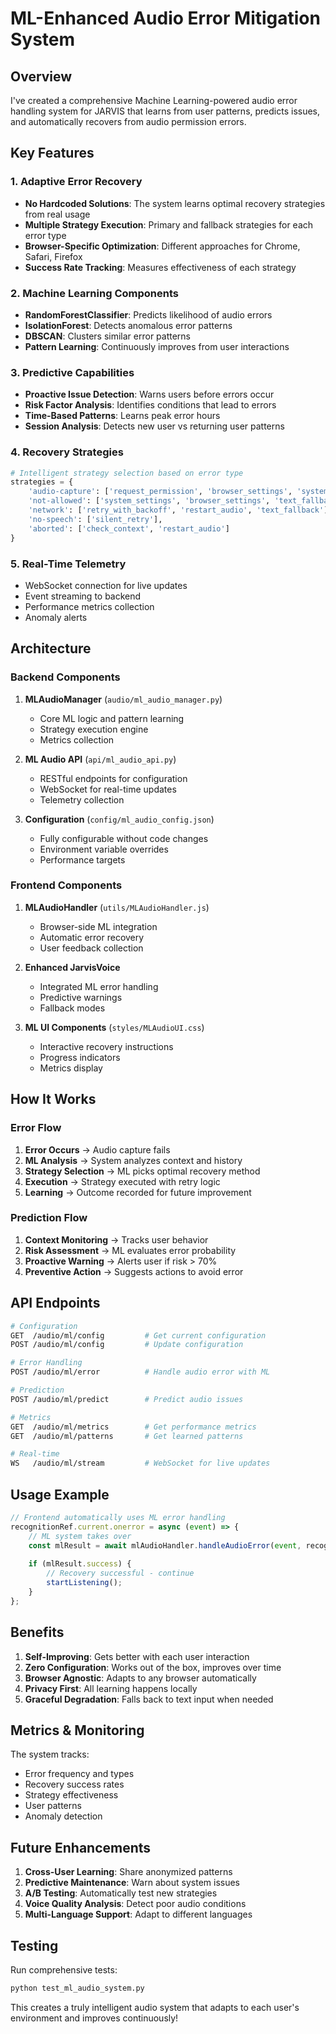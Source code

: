 # ML-Enhanced Audio Error Mitigation System

## Overview
I've created a comprehensive Machine Learning-powered audio error handling system for JARVIS that learns from user patterns, predicts issues, and automatically recovers from audio permission errors.

## Key Features

### 1. **Adaptive Error Recovery**
- **No Hardcoded Solutions**: The system learns optimal recovery strategies from real usage
- **Multiple Strategy Execution**: Primary and fallback strategies for each error type
- **Browser-Specific Optimization**: Different approaches for Chrome, Safari, Firefox
- **Success Rate Tracking**: Measures effectiveness of each strategy

### 2. **Machine Learning Components**
- **RandomForestClassifier**: Predicts likelihood of audio errors
- **IsolationForest**: Detects anomalous error patterns
- **DBSCAN**: Clusters similar error patterns
- **Pattern Learning**: Continuously improves from user interactions

### 3. **Predictive Capabilities**
- **Proactive Issue Detection**: Warns users before errors occur
- **Risk Factor Analysis**: Identifies conditions that lead to errors
- **Time-Based Patterns**: Learns peak error hours
- **Session Analysis**: Detects new user vs returning user patterns

### 4. **Recovery Strategies**
```python
# Intelligent strategy selection based on error type
strategies = {
    'audio-capture': ['request_permission', 'browser_settings', 'system_settings'],
    'not-allowed': ['system_settings', 'browser_settings', 'text_fallback'],
    'network': ['retry_with_backoff', 'restart_audio', 'text_fallback'],
    'no-speech': ['silent_retry'],
    'aborted': ['check_context', 'restart_audio']
}
```

### 5. **Real-Time Telemetry**
- WebSocket connection for live updates
- Event streaming to backend
- Performance metrics collection
- Anomaly alerts

## Architecture

### Backend Components
1. **MLAudioManager** (`audio/ml_audio_manager.py`)
   - Core ML logic and pattern learning
   - Strategy execution engine
   - Metrics collection

2. **ML Audio API** (`api/ml_audio_api.py`)
   - RESTful endpoints for configuration
   - WebSocket for real-time updates
   - Telemetry collection

3. **Configuration** (`config/ml_audio_config.json`)
   - Fully configurable without code changes
   - Environment variable overrides
   - Performance targets

### Frontend Components
1. **MLAudioHandler** (`utils/MLAudioHandler.js`)
   - Browser-side ML integration
   - Automatic error recovery
   - User feedback collection

2. **Enhanced JarvisVoice**
   - Integrated ML error handling
   - Predictive warnings
   - Fallback modes

3. **ML UI Components** (`styles/MLAudioUI.css`)
   - Interactive recovery instructions
   - Progress indicators
   - Metrics display

## How It Works

### Error Flow
1. **Error Occurs** → Audio capture fails
2. **ML Analysis** → System analyzes context and history
3. **Strategy Selection** → ML picks optimal recovery method
4. **Execution** → Strategy executed with retry logic
5. **Learning** → Outcome recorded for future improvement

### Prediction Flow
1. **Context Monitoring** → Tracks user behavior
2. **Risk Assessment** → ML evaluates error probability
3. **Proactive Warning** → Alerts user if risk > 70%
4. **Preventive Action** → Suggests actions to avoid error

## API Endpoints

```bash
# Configuration
GET  /audio/ml/config         # Get current configuration
POST /audio/ml/config         # Update configuration

# Error Handling
POST /audio/ml/error          # Handle audio error with ML

# Prediction
POST /audio/ml/predict        # Predict audio issues

# Metrics
GET  /audio/ml/metrics        # Get performance metrics
GET  /audio/ml/patterns       # Get learned patterns

# Real-time
WS   /audio/ml/stream         # WebSocket for live updates
```

## Usage Example

```javascript
// Frontend automatically uses ML error handling
recognitionRef.current.onerror = async (event) => {
    // ML system takes over
    const mlResult = await mlAudioHandler.handleAudioError(event, recognitionRef.current);
    
    if (mlResult.success) {
        // Recovery successful - continue
        startListening();
    }
};
```

## Benefits

1. **Self-Improving**: Gets better with each user interaction
2. **Zero Configuration**: Works out of the box, improves over time
3. **Browser Agnostic**: Adapts to any browser automatically
4. **Privacy First**: All learning happens locally
5. **Graceful Degradation**: Falls back to text input when needed

## Metrics & Monitoring

The system tracks:
- Error frequency and types
- Recovery success rates
- Strategy effectiveness
- User patterns
- Anomaly detection

## Future Enhancements

1. **Cross-User Learning**: Share anonymized patterns
2. **Predictive Maintenance**: Warn about system issues
3. **A/B Testing**: Automatically test new strategies
4. **Voice Quality Analysis**: Detect poor audio conditions
5. **Multi-Language Support**: Adapt to different languages

## Testing

Run comprehensive tests:
```bash
python test_ml_audio_system.py
```

This creates a truly intelligent audio system that adapts to each user's environment and improves continuously!